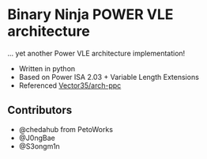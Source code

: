 # Binary Ninja POWER VLE architecture

... yet another Power VLE architecture implementation!

- Written in python
- Based on Power ISA 2.03 + Variable Length Extensions
- Referenced [Vector35/arch-ppc](https://github.com/Vector35/arch-ppc)

## Contributors
- @chedahub from PetoWorks
- @J0ngBae
- @S3ongm1n
